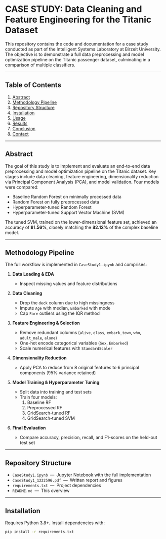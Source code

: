 # CASE STUDY: Data Cleaning and Feature Engineering for the Titanic Dataset

This repository contains the code and documentation for a case study conducted as part of the Intelligent Systems Laboratory at Birzeit University. The objective is to demonstrate a full data preprocessing and model optimization pipeline on the Titanic passenger dataset, culminating in a comparison of multiple classifiers.

---

## Table of Contents

1. [Abstract](#abstract)  
2. [Methodology Pipeline](#methodology-pipeline)  
3. [Repository Structure](#repository-structure)  
4. [Installation](#installation)  
5. [Usage](#usage)  
6. [Results](#results)  
7. [Conclusion](#conclusion)  
8. [Contact](#contact)  

---

## Abstract

The goal of this study is to implement and evaluate an end-to-end data preprocessing and model optimization pipeline on the Titanic dataset. Key stages include data cleaning, feature engineering, dimensionality reduction via Principal Component Analysis (PCA), and model validation. Four models were compared:

- Baseline Random Forest on minimally processed data  
- Random Forest on fully preprocessed data  
- Hyperparameter-tuned Random Forest  
- Hyperparameter-tuned Support Vector Machine (SVM)  

The tuned SVM, trained on the lower-dimensional feature set, achieved an accuracy of **81.56%**, closely matching the **82.12%** of the complex baseline model.

---

## Methodology Pipeline

The full workflow is implemented in `CaseStudy1.ipynb` and comprises:

1. **Data Loading & EDA**  
   - Inspect missing values and feature distributions  

2. **Data Cleaning**  
   - Drop the `deck` column due to high missingness  
   - Impute `Age` with median, `Embarked` with mode  
   - Cap `Fare` outliers using the IQR method  

3. **Feature Engineering & Selection**  
   - Remove redundant columns (`alive`, `class`, `embark_town`, `who`, `adult_male`, `alone`)  
   - One-hot encode categorical variables (`Sex`, `Embarked`)  
   - Scale numerical features with `StandardScaler`  

4. **Dimensionality Reduction**  
   - Apply PCA to reduce from 8 original features to 6 principal components (95% variance retained)  

5. **Model Training & Hyperparameter Tuning**  
   - Split data into training and test sets  
   - Train four models:  
     1. Baseline RF  
     2. Preprocessed RF  
     3. GridSearch-tuned RF  
     4. GridSearch-tuned SVM  

6. **Final Evaluation**  
   - Compare accuracy, precision, recall, and F1-scores on the held-out test set  

---

## Repository Structure

- `CaseStudy1.ipynb` — Jupyter Notebook with the full implementation  
- `CaseStudy1_1222596.pdf` — Written report and figures  
- `requirements.txt` — Project dependencies  
- `README.md` — This overview  

---

## Installation

Requires Python 3.8+. Install dependencies with:

```bash
pip install -r requirements.txt
